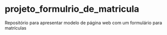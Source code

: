 # projeto_formulrio_de_matricula
Repositório para apresentar modelo de página web com um formulário para matrículas
